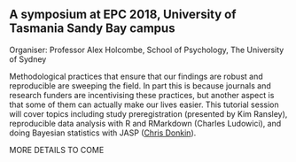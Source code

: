 
## A symposium at EPC 2018, University of Tasmania Sandy Bay campus

Organiser: Professor Alex Holcombe, School of Psychology, The University of Sydney


Methodological practices that ensure that our findings are robust and reproducible are sweeping the field. In part this is because journals and research funders are incentivising these practices, but another aspect is that some of them can actually make our lives easier. This tutorial session will cover topics including study preregistration (presented by Kim Ransley), reproducible data analysis with R and RMarkdown (Charles Ludowici), and doing Bayesian statistics with JASP ([Chris Donkin](http://www.psy.unsw.edu.au/contacts-people/academic-staff/dr-chris-donkin)). 

MORE DETAILS TO COME